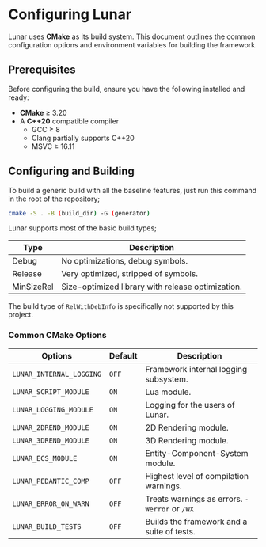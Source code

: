 # Configuring Lunar
<!-- I can't wait for this project to balloon in complexity! -->
Lunar uses **CMake** as its build system. This document outlines the common configuration options and environment variables for building the framework.

## Prerequisites

Before configuring the build, ensure you have the following installed and ready:
 - **CMake** $\geq$ 3.20
 - A **C++20** compatible compiler
    * GCC $\geq$ 8
    * Clang partially supports C++20
    * MSVC $\geq$ 16.11

## Configuring and Building

To build a generic build with all the baseline features, just run this command in the root of the repository;

```bash
cmake -S . -B (build_dir) -G (generator)
```

Lunar supports most of the basic build types;

| Type | Description |
| ---- | ----------- |
| Debug | No optimizations, debug symbols. |
| Release | Very optimized, stripped of symbols. |
| MinSizeRel | Size-optimized library with release optimization. |

The build type of `RelWithDebInfo` is specifically not supported by this project.

### Common CMake Options

| Options | Default | Description |
| ------- | ------- | ----------- |
| `LUNAR_INTERNAL_LOGGING` | `OFF` | Framework internal logging subsystem. |
| `LUNAR_SCRIPT_MODULE` | `ON` | Lua module. |
| `LUNAR_LOGGING_MODULE` | `ON` | Logging for the users of Lunar. |
| `LUNAR_2DREND_MODULE` | `ON` | 2D Rendering module. |
| `LUNAR_3DREND_MODULE` | `ON` | 3D Rendering module. |
| `LUNAR_ECS_MODULE` | `ON` | Entity-Component-System module. |
| `LUNAR_PEDANTIC_COMP` | `OFF` | Highest level of compilation warnings. |
| `LUNAR_ERROR_ON_WARN` | `OFF` | Treats warnings as errors. `-Werror` or `/WX` |
| `LUNAR_BUILD_TESTS` | `OFF` | Builds the framework and a suite of tests. |
